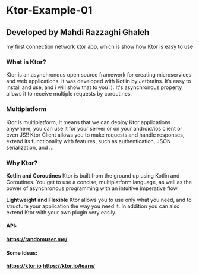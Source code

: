 # Ktor-Example-01
## Developed by Mahdi Razzaghi Ghaleh
my first connection network ktor app, which is show how Ktor is easy to use


### What is Ktor?
Ktor is an asynchronous open source framework for creating microservices and web applications. 
It was developed with Kotlin by Jetbrains.
It’s easy to install and use, and i will show that to you :). 
It's asynchronous property allows it to receive multiple requests by coroutines.

### Multiplatform
Ktor is multiplatform,
It means that we can deploy Ktor applications anywhere,
you can use it for your server or on your android/ios client or even JS!!
Ktor Client allows you to make requests and handle responses, extend its functionality with features,
such as authentication, JSON serialization, and ...

### Why Ktor?
**Kotlin and Coroutines**
Ktor is built from the ground up using Kotlin and Coroutines. 
You get to use a concise, multiplatform language, 
as well as the power of asynchronous programming with an intuitive imperative flow.

**Lightweight and Flexible**
Ktor allows you to use only what you need, 
and to structure your application the way you need it.
In addition you can also extend Ktor with your own plugin very easily.


#### API:
**https://randomuser.me/**

#### Some Ideas:
**https://ktor.io**
**https://ktor.io/learn/**